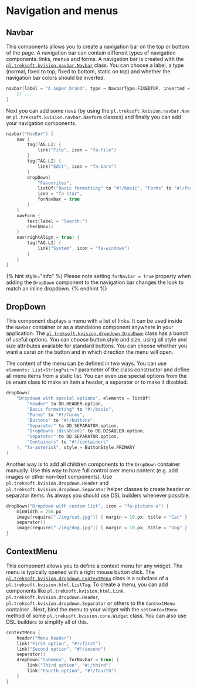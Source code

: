 # Navigation and menus

## Navbar

This components allows you to create a navigation bar on the top or bottom of the page. A navigation bar can contain different types of navigation components: links, menus and forms. A navigation bar is created with the [`pl.treksoft.kvision.navbar.Navbar`](https://rjaros.github.io/kvision/api/pl.treksoft.kvision.navbar/-navbar/index.html) class. You can choose a label, a type \(normal, fixed to top, fixed to bottom, static on top\) and whether the navigation bar colors should be inverted.

```kotlin
navbar(label = "A super brand", type = NavbarType.FIXEDTOP, inverted = true) {
    // ...
}
```

Next you can add some navs \(by using the `pl.treksoft.kvision.navbar.Nav` or `pl.treksoft.kvision.navbar.Navform` classes\) and finally you can add your navigation components.

```kotlin
navbar("NavBar") {
    nav {
        tag(TAG.LI) {
            link("File", icon = "fa-file")
        }
        tag(TAG.LI) {
            link("Edit", icon = "fa-bars")
        }
        dropDown(
            "Favourites",
            listOf("Basic formatting" to "#!/basic", "Forms" to "#!/forms"),
            icon = "fa-star",
            forNavbar = true
        )
    }
    navForm {
        text(label = "Search:")
        checkBox()
    }
    nav(rightAlign = true) {
        tag(TAG.LI) {
            link("System", icon = "fa-windows")
        }
    }
}
```

{% hint style="info" %}
Please note setting `forNavbar = true` property when adding the `DropDown` component to the navigation bar changes the look to match an inline dropdown.
{% endhint %}

## DropDown

This component displays a menu with a list of links. It can be used inside the `Navbar` container or as a standalone component anywhere in your application. The [`pl.treksoft.kvision.dropdown.DropDown`](https://rjaros.github.io/kvision/api/pl.treksoft.kvision.dropdown/-drop-down/index.html) class has a bunch of useful options. You can choose button style and size, using all style and size attributes available for standard buttons. You can choose whether you want a caret on the button and in which direction the menu will open.

The content of the menu can be defined in two ways. You can use `elements: List<StringPair>?` parameter of the class constructor and define all menu items from a static list. You can even use special options from the `DD` enum class to make an item a header, a separator or to make it disabled.

```kotlin
dropDown(
    "Dropdown with special options", elements = listOf(
        "Header" to DD.HEADER.option,
        "Basic formatting" to "#!/basic",
        "Forms" to "#!/forms",
        "Buttons" to "#!/buttons",
        "Separator" to DD.SEPARATOR.option,
        "Dropdowns (disabled)" to DD.DISABLED.option,
        "Separator" to DD.SEPARATOR.option,
        "Containers" to "#!/containers"
    ), "fa-asterisk", style = ButtonStyle.PRIMARY
)
```

Another way is to add all children components to the `DropDown` container manually. Use this way to have full control over menu content \(e.g. add images or other non-text components\). Use `pl.treksoft.kvision.dropdown.Header` and `pl.treksoft.kvision.dropdown.Separator` helper classes to create header or separator items. As always you should use DSL builders whenever possible.

```kotlin
dropDown("Dropdown with custom list", icon = "fa-picture-o") {
    minWidth = 250.px
    image(require("./img/cat.jpg")) { margin = 10.px; title = "Cat" }
    separator()
    image(require("./img/dog.jpg")) { margin = 10.px; title = "Dog" }
}
```

## ContextMenu

This component allows you to define a context menu for any widget. The menu is typically opened with a right mouse button click. The [`pl.treksoft.kvision.dropdown.ContextMenu`](https://rjaros.github.io/kvision/api/pl.treksoft.kvision.dropdown/-context-menu/index.html) class is a subclass of a `pl.treksoft.kvision.html.ListTag`. To create a menu, you can add components like `pl.treksoft.kvision.html.Link`, `pl.treksoft.kvision.dropdown.Header`, `pl.treksoft.kvision.dropdown.Separator` or others to the `ContextMenu` container . Next, bind the menu to your widget with the `setContextMenu` method of some `pl.treksoft.kvision.core.Widget` class. You can also use DSL builders to simplify all of this.

```kotlin
contextMenu {
    header("Menu header")
    link("First option", "#!/first")
    link("Second option", "#!/second")
    separator()
    dropDown("Submenu", forNavbar = true) {
        link("Third option", "#!/third")
        link("Fourth option", "#!/fourth")
    }
}
```

